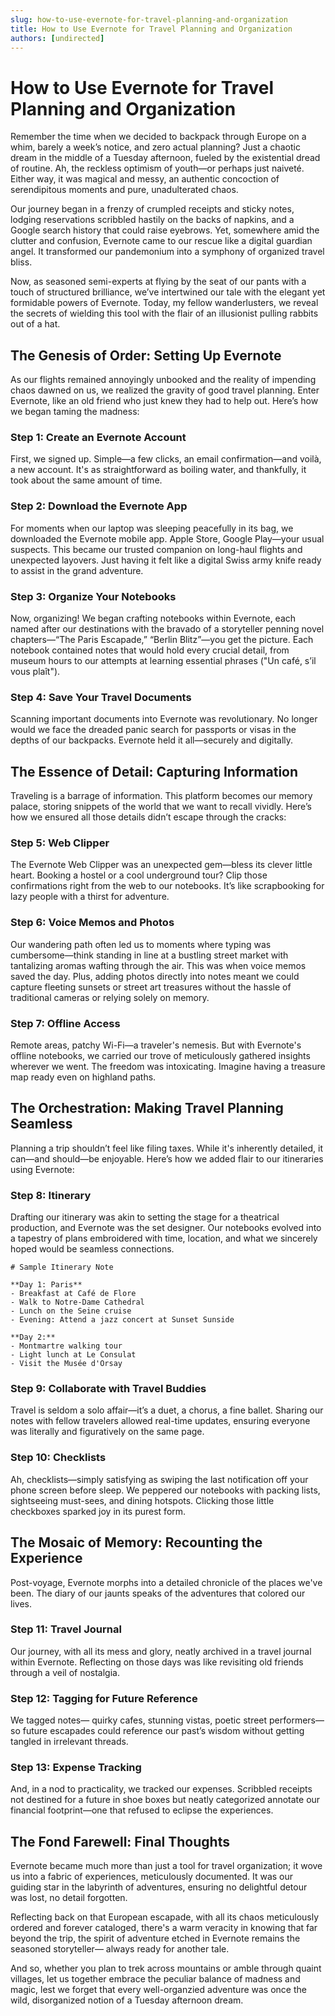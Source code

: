 ```yaml
---
slug: how-to-use-evernote-for-travel-planning-and-organization
title: How to Use Evernote for Travel Planning and Organization
authors: [undirected]
---
```



# How to Use Evernote for Travel Planning and Organization

Remember the time when we decided to backpack through Europe on a whim, barely a week’s notice, and zero actual planning? Just a chaotic dream in the middle of a Tuesday afternoon, fueled by the existential dread of routine. Ah, the reckless optimism of youth—or perhaps just naiveté. Either way, it was magical and messy, an authentic concoction of serendipitous moments and pure, unadulterated chaos.

Our journey began in a frenzy of crumpled receipts and sticky notes, lodging reservations scribbled hastily on the backs of napkins, and a Google search history that could raise eyebrows. Yet, somewhere amid the clutter and confusion, Evernote came to our rescue like a digital guardian angel. It transformed our pandemonium into a symphony of organized travel bliss.

Now, as seasoned semi-experts at flying by the seat of our pants with a touch of structured brilliance, we’ve intertwined our tale with the elegant yet formidable powers of Evernote. Today, my fellow wanderlusters, we reveal the secrets of wielding this tool with the flair of an illusionist pulling rabbits out of a hat. 

## The Genesis of Order: Setting Up Evernote

As our flights remained annoyingly unbooked and the reality of impending chaos dawned on us, we realized the gravity of good travel planning. Enter Evernote, like an old friend who just knew they had to help out. Here’s how we began taming the madness:

### Step 1: Create an Evernote Account

First, we signed up. Simple—a few clicks, an email confirmation—and voilà, a new account. It's as straightforward as boiling water, and thankfully, it took about the same amount of time.

### Step 2: Download the Evernote App

For moments when our laptop was sleeping peacefully in its bag, we downloaded the Evernote mobile app. Apple Store, Google Play—your usual suspects. This became our trusted companion on long-haul flights and unexpected layovers. Just having it felt like a digital Swiss army knife ready to assist in the grand adventure.

### Step 3: Organize Your Notebooks

Now, organizing! We began crafting notebooks within Evernote, each named after our destinations with the bravado of a storyteller penning novel chapters—“The Paris Escapade,” “Berlin Blitz”—you get the picture. Each notebook contained notes that would hold every crucial detail, from museum hours to our attempts at learning essential phrases ("Un café, s’il vous plaît").

### Step 4: Save Your Travel Documents

Scanning important documents into Evernote was revolutionary. No longer would we face the dreaded panic search for passports or visas in the depths of our backpacks. Evernote held it all—securely and digitally.

## The Essence of Detail: Capturing Information

Traveling is a barrage of information. This platform becomes our memory palace, storing snippets of the world that we want to recall vividly. Here’s how we ensured all those details didn’t escape through the cracks:

### Step 5: Web Clipper

The Evernote Web Clipper was an unexpected gem—bless its clever little heart. Booking a hostel or a cool underground tour? Clip those confirmations right from the web to our notebooks. It’s like scrapbooking for lazy people with a thirst for adventure.

### Step 6: Voice Memos and Photos

Our wandering path often led us to moments where typing was cumbersome—think standing in line at a bustling street market with tantalizing aromas wafting through the air. This was when voice memos saved the day. Plus, adding photos directly into notes meant we could capture fleeting sunsets or street art treasures without the hassle of traditional cameras or relying solely on memory. 

### Step 7: Offline Access

Remote areas, patchy Wi-Fi—a traveler's nemesis. But with Evernote's offline notebooks, we carried our trove of meticulously gathered insights wherever we went. The freedom was intoxicating. Imagine having a treasure map ready even on highland paths.

## The Orchestration: Making Travel Planning Seamless

Planning a trip shouldn’t feel like filing taxes. While it's inherently detailed, it can—and should—be enjoyable. Here’s how we added flair to our itineraries using Evernote:

### Step 8: Itinerary

Drafting our itinerary was akin to setting the stage for a theatrical production, and Evernote was the set designer. Our notebooks evolved into a tapestry of plans embroidered with time, location, and what we sincerely hoped would be seamless connections.

```
# Sample Itinerary Note

**Day 1: Paris**
- Breakfast at Café de Flore
- Walk to Notre-Dame Cathedral
- Lunch on the Seine cruise
- Evening: Attend a jazz concert at Sunset Sunside

**Day 2:**
- Montmartre walking tour
- Light lunch at Le Consulat
- Visit the Musée d'Orsay
```

### Step 9: Collaborate with Travel Buddies

Travel is seldom a solo affair—it’s a duet, a chorus, a fine ballet. Sharing our notes with fellow travelers allowed real-time updates, ensuring everyone was literally and figuratively on the same page.

### Step 10: Checklists

Ah, checklists—simply satisfying as swiping the last notification off your phone screen before sleep. We peppered our notebooks with packing lists, sightseeing must-sees, and dining hotspots. Clicking those little checkboxes sparked joy in its purest form.

## The Mosaic of Memory: Recounting the Experience

Post-voyage, Evernote morphs into a detailed chronicle of the places we've been. The diary of our jaunts speaks of the adventures that colored our lives.

### Step 11: Travel Journal

Our journey, with all its mess and glory, neatly archived in a travel journal within Evernote. Reflecting on those days was like revisiting old friends through a veil of nostalgia.

### Step 12: Tagging for Future Reference

We tagged notes— quirky cafes, stunning vistas, poetic street performers— so future escapades could reference our past’s wisdom without getting tangled in irrelevant threads.

### Step 13: Expense Tracking

And, in a nod to practicality, we tracked our expenses. Scribbled receipts not destined for a future in shoe boxes but neatly categorized annotate our financial footprint—one that refused to eclipse the experiences.

## The Fond Farewell: Final Thoughts

Evernote became much more than just a tool for travel organization; it wove us into a fabric of experiences, meticulously documented. It was our guiding star in the labyrinth of adventures, ensuring no delightful detour was lost, no detail forgotten.

Reflecting back on that European escapade, with all its chaos meticulously ordered and forever cataloged, there's a warm veracity in knowing that far beyond the trip, the spirit of adventure etched in Evernote remains the seasoned storyteller— always ready for another tale.

And so, whether you plan to trek across mountains or amble through quaint villages, let us together embrace the peculiar balance of madness and magic, lest we forget that every well-organzied adventure was once the wild, disorganized notion of a Tuesday afternoon dream.
